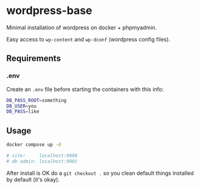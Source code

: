 # wordpress-base

Minimal installation of wordpress on docker + phpmyadmin.

Easy access to `wp-content` and `wp-dconf` (wordpress config files).

## Requirements

### .env

Create an `.env` file before starting the containers with this info:

```bash
DB_PASS_ROOT=something
DB_USER=you
DB_PASS=like
```

## Usage

```bash
docker compose up -d

# site:     localhost:9000
# db admin: localhost:9001
```

After install is OK do a `git checkout .` so you clean default things
installed by default (it's okay).

